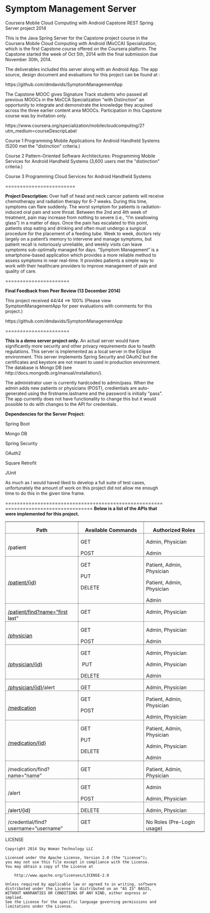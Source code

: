 Symptom Management Server
=========================
<p>
Coursera Mobile Cloud Computing with Android Capstone REST Spring Server project 2014</p>
<p>
This is the Java Spring Server for the Capstone project course in the Coursera Mobile Cloud Computing with Android (MoCCA) Specialization, which is the first Capstone course offered on the Coursera platform.  The Capstone started the week of Oct 5th, 2014 with the final submission due November 30th, 2014.</p>

<p>The deliverables included this server along with an Android App.  The app source, design document and evaluations for this project can be found at : </p>
<p>https://github.com/dmdavids/SymptomManagementApp</p>
<p>
The Capstone MOOC gives Signature Track students who passed all previous MOOCs in the MoCCA Specialization “with Distinction” an opportunity to integrate and demonstrate the knowledge they acquired across the three earlier content area MOOCs. Participation in this Capstone course was by invitation only.
</p>
<p>https://www.coursera.org/specialization/mobilecloudcomputing/2?utm_medium=courseDescripLabel</p>
<p>
Course 1 Programming Mobile Applications for Android Handheld Systems (5200 met the "distinction" criteria.)</p>
<p>
Course 2 Pattern-Oriented Software Architectures: Programming Mobile Services for Android Handheld Systems (3,600 users met the "distinction" criteria.)</p>
<p>
Course 3 Programming Cloud Services for Android Handheld Systems
</p>
========================
<p><strong>Project Description:</strong>
Over half of head and neck cancer patients will receive chemotherapy and radiation
therapy for 6-7 weeks. During this time, symptoms can flare suddenly. The worst
symptom for patients is radiation-induced oral pain and sore throat. Between the 2nd
and 4th week of treatment, pain may increase from nothing to severe (i.e., “I’m
swallowing glass”) in a matter of days. Once the pain has escalated to this point,
patients stop eating and drinking and often must undergo a surgical procedure for the
placement of a feeding tube.
Week to week, doctors rely largely on a patient’s memory to intervene and manage
symptoms, but patient recall is notoriously unreliable, and weekly visits can leave
symptoms sub-optimally managed for days.
“Symptom Management” is a smartphone-based application which provides a more
reliable method to assess symptoms in near real-time. It provides patients a simple way
to work with their healthcare providers to improve management of pain and quality of
care.</p>
======================
<p><strong>Final Feedback from Peer Review (13 December 2014)</strong> </p>
<p>This project received 44/44 ==> 100% (Please view SymptomManagementApp for peer evaluations with comments for this project.)</p>
<p> https://github.com/dmdavids/SymptomManagementApp</p>
======================
<p> <strong>This is a demo server project only.</strong> An actual server would have significantly more security and other privacy requirements due to health regulations.  This server is implemented as a local server in the Eclipse environment.  This server implements Spring Security and OAuth2 but the certificates and keystore are not meant to used in production environment.  The database is Mongo DB (see http://docs.mongodb.org/manual/installation/).</p>
<p>
The administrator user is currently hardcoded to admin/pass.  When the admin adds new patients or physicians (POST), credientials are auto-generated using the firstname.lastname and the password is initially "pass".  The app currently does not have functionality to change this but it would possible to do with changes to the API for credentials.
</p>
<p>
<strong>Dependencies for the Server Project:</strong></p>
<p>
Spring Boot</p>
<p>
Mongo DB </p>
<p>
Spring Security</p>
<p>
OAuth2</p>
<p>
Square Retrofit</p>
<p>
JUnit</p>
<p>
As much as I would haved liked to develop a full suite of test cases, unfortunately the amount of work on this project did not allow me enough time to do this in the given time frame. 
</p>
====================================================================================
<strong>Below is a list of the APIs that were implemented for this project.</strong>

<table class=MsoTableGrid border=1 cellspacing=0 cellpadding=0 width=633
 style='width:474.95pt;border-collapse:collapse;border:none;mso-border-alt:
 dotted windowtext .5pt;mso-yfti-tbllook:1184;mso-padding-alt:0in 5.4pt 0in 5.4pt;
 mso-border-insideh:.5pt dotted windowtext;mso-border-insidev:.5pt dotted windowtext'>
 <tr style='mso-yfti-irow:0;mso-yfti-firstrow:yes;height:12.2pt'>
  <td width=224 style='width:168.1pt;border:dotted windowtext 1.0pt;mso-border-alt:
  dotted windowtext .5pt;padding:0in 5.4pt 0in 5.4pt;height:12.2pt'>
  <p class=MsoNormal align=center style='margin-bottom:0in;margin-bottom:.0001pt;
  text-align:center;line-height:normal'><b style='mso-bidi-font-weight:normal'>Path<o:p></o:p></b></p>
  </td>
  <td width=213 valign=top style='width:159.9pt;border:dotted windowtext 1.0pt;
  border-left:none;mso-border-left-alt:dotted windowtext .5pt;mso-border-alt:
  dotted windowtext .5pt;padding:0in 5.4pt 0in 5.4pt;height:12.2pt'>
  <p class=MsoNormal align=center style='margin-bottom:0in;margin-bottom:.0001pt;
  text-align:center;line-height:normal'><b style='mso-bidi-font-weight:normal'><span
  style='font-size:12.0pt'>Available Commands<o:p></o:p></span></b></p>
  </td>
  <td width=196 valign=top style='width:146.95pt;border:dotted windowtext 1.0pt;
  border-left:none;mso-border-left-alt:dotted windowtext .5pt;mso-border-alt:
  dotted windowtext .5pt;padding:0in 5.4pt 0in 5.4pt;height:12.2pt'>
  <p class=MsoNormal align=center style='margin-bottom:0in;margin-bottom:.0001pt;
  text-align:center;line-height:normal'><b style='mso-bidi-font-weight:normal'><span
  style='font-size:12.0pt'>Authorized Roles<o:p></o:p></span></b></p>
  </td>
 </tr>
 <tr style='mso-yfti-irow:1;height:25.0pt'>
  <td width=224 style='width:168.1pt;border:dotted windowtext 1.0pt;border-top:
  none;mso-border-top-alt:dotted windowtext .5pt;mso-border-alt:dotted windowtext .5pt;
  padding:0in 5.4pt 0in 5.4pt;height:25.0pt'>
  <p class=MsoNormal style='margin-bottom:0in;margin-bottom:.0001pt;line-height:
  normal'><span style='mso-field-code:" HYPERLINK "'><span class=MsoHyperlink><span
  style='font-size:12.0pt;color:windowtext;text-decoration:none;text-underline:
  none'>/patient</span></span></span><span style='font-size:12.0pt'><o:p></o:p></span></p>
  </td>
  <td width=213 valign=top style='width:159.9pt;border-top:none;border-left:
  none;border-bottom:dotted windowtext 1.0pt;border-right:dotted windowtext 1.0pt;
  mso-border-top-alt:dotted windowtext .5pt;mso-border-left-alt:dotted windowtext .5pt;
  mso-border-alt:dotted windowtext .5pt;padding:0in 5.4pt 0in 5.4pt;height:
  25.0pt'>
  <p class=MsoNormal style='margin-bottom:0in;margin-bottom:.0001pt;line-height:
  normal'><span style='font-size:12.0pt'>GET<o:p></o:p></span></p>
  <p class=MsoNormal style='margin-bottom:0in;margin-bottom:.0001pt;line-height:
  normal'><span style='font-size:12.0pt'>POST<o:p></o:p></span></p>
  </td>
  <td width=196 valign=top style='width:146.95pt;border-top:none;border-left:
  none;border-bottom:dotted windowtext 1.0pt;border-right:dotted windowtext 1.0pt;
  mso-border-top-alt:dotted windowtext .5pt;mso-border-left-alt:dotted windowtext .5pt;
  mso-border-alt:dotted windowtext .5pt;padding:0in 5.4pt 0in 5.4pt;height:
  25.0pt'>
  <p class=MsoNormal style='margin-bottom:0in;margin-bottom:.0001pt;line-height:
  normal'><span style='font-size:12.0pt'>Admin, Physician<o:p></o:p></span></p>
  <p class=MsoNormal style='margin-bottom:0in;margin-bottom:.0001pt;line-height:
  normal'><span style='font-size:12.0pt'>Admin<o:p></o:p></span></p>
  </td>
 </tr>
 <tr style='mso-yfti-irow:2;height:37.25pt'>
  <td width=224 style='width:168.1pt;border:dotted windowtext 1.0pt;border-top:
  none;mso-border-top-alt:dotted windowtext .5pt;mso-border-alt:dotted windowtext .5pt;
  padding:0in 5.4pt 0in 5.4pt;height:37.25pt'>
  <p class=MsoNormal style='margin-bottom:0in;margin-bottom:.0001pt;line-height:
  normal'><a href="https://192.168.0.34:8080/patient/%7bid%7d"><span
  style='font-size:12.0pt;color:windowtext;text-decoration:none;text-underline:
  none'>/patient/{id}</span></a><span style='font-size:12.0pt'><o:p></o:p></span></p>
  </td>
  <td width=213 valign=top style='width:159.9pt;border-top:none;border-left:
  none;border-bottom:dotted windowtext 1.0pt;border-right:dotted windowtext 1.0pt;
  mso-border-top-alt:dotted windowtext .5pt;mso-border-left-alt:dotted windowtext .5pt;
  mso-border-alt:dotted windowtext .5pt;padding:0in 5.4pt 0in 5.4pt;height:
  37.25pt'>
  <p class=MsoNormal style='margin-bottom:0in;margin-bottom:.0001pt;line-height:
  normal'><span style='font-size:12.0pt'>GET<o:p></o:p></span></p>
  <p class=MsoNormal style='margin-bottom:0in;margin-bottom:.0001pt;line-height:
  normal'><span style='font-size:12.0pt'>PUT<o:p></o:p></span></p>
  <p class=MsoNormal style='margin-bottom:0in;margin-bottom:.0001pt;line-height:
  normal'><span style='font-size:12.0pt'>DELETE<o:p></o:p></span></p>
  </td>
  <td width=196 valign=top style='width:146.95pt;border-top:none;border-left:
  none;border-bottom:dotted windowtext 1.0pt;border-right:dotted windowtext 1.0pt;
  mso-border-top-alt:dotted windowtext .5pt;mso-border-left-alt:dotted windowtext .5pt;
  mso-border-alt:dotted windowtext .5pt;padding:0in 5.4pt 0in 5.4pt;height:
  37.25pt'>
  <p class=MsoNormal style='margin-bottom:0in;margin-bottom:.0001pt;line-height:
  normal'><span style='font-size:12.0pt'>Patient, Admin, Physician<o:p></o:p></span></p>
  <p class=MsoNormal style='margin-bottom:0in;margin-bottom:.0001pt;line-height:
  normal'><span style='font-size:12.0pt'>Patient, Admin, Physician<o:p></o:p></span></p>
  <p class=MsoNormal style='margin-bottom:0in;margin-bottom:.0001pt;line-height:
  normal'><span style='font-size:12.0pt'>Admin<o:p></o:p></span></p>
  </td>
 </tr>
 <tr style='mso-yfti-irow:3;height:12.2pt'>
  <td width=224 style='width:168.1pt;border:dotted windowtext 1.0pt;border-top:
  none;mso-border-top-alt:dotted windowtext .5pt;mso-border-alt:dotted windowtext .5pt;
  padding:0in 5.4pt 0in 5.4pt;height:12.2pt'>
  <p class=MsoNormal style='margin-bottom:0in;margin-bottom:.0001pt;line-height:
  normal'><a href="https://192.168.0.34:8080/patient/find?name="><span
  style='font-size:12.0pt;color:windowtext;text-decoration:none;text-underline:
  none'>/patient/find?name=”first</span></a><span class=MsoHyperlink><span
  style='font-size:12.0pt;color:windowtext;text-decoration:none;text-underline:
  none'> last</span></span><span style='font-size:12.0pt'>”<o:p></o:p></span></p>
  </td>
  <td width=213 valign=top style='width:159.9pt;border-top:none;border-left:
  none;border-bottom:dotted windowtext 1.0pt;border-right:dotted windowtext 1.0pt;
  mso-border-top-alt:dotted windowtext .5pt;mso-border-left-alt:dotted windowtext .5pt;
  mso-border-alt:dotted windowtext .5pt;padding:0in 5.4pt 0in 5.4pt;height:
  12.2pt'>
  <p class=MsoNormal style='margin-bottom:0in;margin-bottom:.0001pt;line-height:
  normal'><span style='font-size:12.0pt'>GET<o:p></o:p></span></p>
  </td>
  <td width=196 valign=top style='width:146.95pt;border-top:none;border-left:
  none;border-bottom:dotted windowtext 1.0pt;border-right:dotted windowtext 1.0pt;
  mso-border-top-alt:dotted windowtext .5pt;mso-border-left-alt:dotted windowtext .5pt;
  mso-border-alt:dotted windowtext .5pt;padding:0in 5.4pt 0in 5.4pt;height:
  12.2pt'>
  <p class=MsoNormal style='margin-bottom:0in;margin-bottom:.0001pt;line-height:
  normal'><span style='font-size:12.0pt'>Admin, Physician<o:p></o:p></span></p>
  </td>
 </tr>
 <tr style='mso-yfti-irow:4;height:25.0pt'>
  <td width=224 style='width:168.1pt;border:dotted windowtext 1.0pt;border-top:
  none;mso-border-top-alt:dotted windowtext .5pt;mso-border-alt:dotted windowtext .5pt;
  padding:0in 5.4pt 0in 5.4pt;height:25.0pt'>
  <p class=MsoNormal style='margin-bottom:0in;margin-bottom:.0001pt;line-height:
  normal'><a href="https://192.168.0.34:8080/physician"><span style='font-size:
  12.0pt;color:windowtext;text-decoration:none;text-underline:none'>/physician</span></a><span
  style='font-size:12.0pt'><o:p></o:p></span></p>
  </td>
  <td width=213 valign=top style='width:159.9pt;border-top:none;border-left:
  none;border-bottom:dotted windowtext 1.0pt;border-right:dotted windowtext 1.0pt;
  mso-border-top-alt:dotted windowtext .5pt;mso-border-left-alt:dotted windowtext .5pt;
  mso-border-alt:dotted windowtext .5pt;padding:0in 5.4pt 0in 5.4pt;height:
  25.0pt'>
  <p class=MsoNormal style='margin-bottom:0in;margin-bottom:.0001pt;line-height:
  normal'><span style='font-size:12.0pt'>GET<o:p></o:p></span></p>
  <p class=MsoNormal style='margin-bottom:0in;margin-bottom:.0001pt;line-height:
  normal'><span style='font-size:12.0pt'>POST<o:p></o:p></span></p>
  </td>
  <td width=196 valign=top style='width:146.95pt;border-top:none;border-left:
  none;border-bottom:dotted windowtext 1.0pt;border-right:dotted windowtext 1.0pt;
  mso-border-top-alt:dotted windowtext .5pt;mso-border-left-alt:dotted windowtext .5pt;
  mso-border-alt:dotted windowtext .5pt;padding:0in 5.4pt 0in 5.4pt;height:
  25.0pt'>
  <p class=MsoNormal style='margin-bottom:0in;margin-bottom:.0001pt;line-height:
  normal'><span style='font-size:12.0pt'>Admin, Physician<o:p></o:p></span></p>
  <p class=MsoNormal style='margin-bottom:0in;margin-bottom:.0001pt;line-height:
  normal'><span style='font-size:12.0pt'>Admin<o:p></o:p></span></p>
  </td>
 </tr>
 <tr style='mso-yfti-irow:5;height:37.25pt'>
  <td width=224 style='width:168.1pt;border:dotted windowtext 1.0pt;border-top:
  none;mso-border-top-alt:dotted windowtext .5pt;mso-border-alt:dotted windowtext .5pt;
  padding:0in 5.4pt 0in 5.4pt;height:37.25pt'>
  <p class=MsoNormal style='margin-bottom:0in;margin-bottom:.0001pt;line-height:
  normal'><a href="https://192.168.0.34:8080/physician/%7bid%7d"><span
  style='font-size:12.0pt;color:windowtext;text-decoration:none;text-underline:
  none'>/physician/{id}</span></a><span style='font-size:12.0pt'><o:p></o:p></span></p>
  </td>
  <td width=213 valign=top style='width:159.9pt;border-top:none;border-left:
  none;border-bottom:dotted windowtext 1.0pt;border-right:dotted windowtext 1.0pt;
  mso-border-top-alt:dotted windowtext .5pt;mso-border-left-alt:dotted windowtext .5pt;
  mso-border-alt:dotted windowtext .5pt;padding:0in 5.4pt 0in 5.4pt;height:
  37.25pt'>
  <p class=MsoNormal style='margin-bottom:0in;margin-bottom:.0001pt;line-height:
  normal'><span style='font-size:12.0pt'>GET<o:p></o:p></span></p>
  <p class=MsoNormal style='margin-bottom:0in;margin-bottom:.0001pt;line-height:
  normal'><span style='font-size:12.0pt'><span
  style='mso-spacerun:yes'> </span>PUT<o:p></o:p></span></p>
  <p class=MsoNormal style='margin-bottom:0in;margin-bottom:.0001pt;line-height:
  normal'><span style='font-size:12.0pt'>DELETE<o:p></o:p></span></p>
  </td>
  <td width=196 valign=top style='width:146.95pt;border-top:none;border-left:
  none;border-bottom:dotted windowtext 1.0pt;border-right:dotted windowtext 1.0pt;
  mso-border-top-alt:dotted windowtext .5pt;mso-border-left-alt:dotted windowtext .5pt;
  mso-border-alt:dotted windowtext .5pt;padding:0in 5.4pt 0in 5.4pt;height:
  37.25pt'>
  <p class=MsoNormal style='margin-bottom:0in;margin-bottom:.0001pt;line-height:
  normal'><span style='font-size:12.0pt'>Admin, Physician<o:p></o:p></span></p>
  <p class=MsoNormal style='margin-bottom:0in;margin-bottom:.0001pt;line-height:
  normal'><span style='font-size:12.0pt'>Admin, Physician<o:p></o:p></span></p>
  <p class=MsoNormal style='margin-bottom:0in;margin-bottom:.0001pt;line-height:
  normal'><span style='font-size:12.0pt'>Admin<o:p></o:p></span></p>
  </td>
 </tr>
 <tr style='mso-yfti-irow:6;height:12.75pt'>
  <td width=224 style='width:168.1pt;border:dotted windowtext 1.0pt;border-top:
  none;mso-border-top-alt:dotted windowtext .5pt;mso-border-alt:dotted windowtext .5pt;
  padding:0in 5.4pt 0in 5.4pt;height:12.75pt'>
  <p class=MsoNormal style='margin-bottom:0in;margin-bottom:.0001pt;line-height:
  normal'><a href="https://192.168.0.34:8080/physician/%7bid%7d"><span
  style='font-size:12.0pt;color:windowtext;text-decoration:none;text-underline:
  none'>/physician/{id}</span></a><span style='font-size:12.0pt'>/alert<o:p></o:p></span></p>
  </td>
  <td width=213 valign=top style='width:159.9pt;border-top:none;border-left:
  none;border-bottom:dotted windowtext 1.0pt;border-right:dotted windowtext 1.0pt;
  mso-border-top-alt:dotted windowtext .5pt;mso-border-left-alt:dotted windowtext .5pt;
  mso-border-alt:dotted windowtext .5pt;padding:0in 5.4pt 0in 5.4pt;height:
  12.75pt'>
  <p class=MsoNormal style='margin-bottom:0in;margin-bottom:.0001pt;line-height:
  normal'><span style='font-size:12.0pt'>GET<o:p></o:p></span></p>
  </td>
  <td width=196 valign=top style='width:146.95pt;border-top:none;border-left:
  none;border-bottom:dotted windowtext 1.0pt;border-right:dotted windowtext 1.0pt;
  mso-border-top-alt:dotted windowtext .5pt;mso-border-left-alt:dotted windowtext .5pt;
  mso-border-alt:dotted windowtext .5pt;padding:0in 5.4pt 0in 5.4pt;height:
  12.75pt'>
  <p class=MsoNormal style='margin-bottom:0in;margin-bottom:.0001pt;line-height:
  normal'><span style='font-size:12.0pt'>Admin, Physician<o:p></o:p></span></p>
  </td>
 </tr>
 <tr style='mso-yfti-irow:7;height:24.45pt'>
  <td width=224 style='width:168.1pt;border:dotted windowtext 1.0pt;border-top:
  none;mso-border-top-alt:dotted windowtext .5pt;mso-border-alt:dotted windowtext .5pt;
  padding:0in 5.4pt 0in 5.4pt;height:24.45pt'>
  <p class=MsoNormal style='margin-bottom:0in;margin-bottom:.0001pt;line-height:
  normal'><a href="https://192.168.0.34:8080/medication"><span
  style='font-size:12.0pt;color:windowtext;text-decoration:none;text-underline:
  none'>/medication</span></a><span style='font-size:12.0pt'><o:p></o:p></span></p>
  </td>
  <td width=213 valign=top style='width:159.9pt;border-top:none;border-left:
  none;border-bottom:dotted windowtext 1.0pt;border-right:dotted windowtext 1.0pt;
  mso-border-top-alt:dotted windowtext .5pt;mso-border-left-alt:dotted windowtext .5pt;
  mso-border-alt:dotted windowtext .5pt;padding:0in 5.4pt 0in 5.4pt;height:
  24.45pt'>
  <p class=MsoNormal style='margin-bottom:0in;margin-bottom:.0001pt;line-height:
  normal'><span style='font-size:12.0pt'>GET<o:p></o:p></span></p>
  <p class=MsoNormal style='margin-bottom:0in;margin-bottom:.0001pt;line-height:
  normal'><span style='font-size:12.0pt'>POST<o:p></o:p></span></p>
  </td>
  <td width=196 valign=top style='width:146.95pt;border-top:none;border-left:
  none;border-bottom:dotted windowtext 1.0pt;border-right:dotted windowtext 1.0pt;
  mso-border-top-alt:dotted windowtext .5pt;mso-border-left-alt:dotted windowtext .5pt;
  mso-border-alt:dotted windowtext .5pt;padding:0in 5.4pt 0in 5.4pt;height:
  24.45pt'>
  <p class=MsoNormal style='margin-bottom:0in;margin-bottom:.0001pt;line-height:
  normal'><span style='font-size:12.0pt'>Patient, Admin, Physician<o:p></o:p></span></p>
  <p class=MsoNormal style='margin-bottom:0in;margin-bottom:.0001pt;line-height:
  normal'><span style='font-size:12.0pt'>Admin, Physician<o:p></o:p></span></p>
  </td>
 </tr>
 <tr style='mso-yfti-irow:8;height:37.7pt'>
  <td width=224 style='width:168.1pt;border:dotted windowtext 1.0pt;border-top:
  none;mso-border-top-alt:dotted windowtext .5pt;mso-border-alt:dotted windowtext .5pt;
  padding:0in 5.4pt 0in 5.4pt;height:37.7pt'>
  <p class=MsoNormal style='margin-bottom:0in;margin-bottom:.0001pt;line-height:
  normal'><a href="https://192.168.0.34:8080/medication/%7bid%7d"><span
  style='font-size:12.0pt;color:windowtext;text-decoration:none;text-underline:
  none'>/medication/{id}</span></a><span style='font-size:12.0pt'><o:p></o:p></span></p>
  </td>
  <td width=213 valign=top style='width:159.9pt;border-top:none;border-left:
  none;border-bottom:dotted windowtext 1.0pt;border-right:dotted windowtext 1.0pt;
  mso-border-top-alt:dotted windowtext .5pt;mso-border-left-alt:dotted windowtext .5pt;
  mso-border-alt:dotted windowtext .5pt;padding:0in 5.4pt 0in 5.4pt;height:
  37.7pt'>
  <p class=MsoNormal style='margin-bottom:0in;margin-bottom:.0001pt;line-height:
  normal'><span style='font-size:12.0pt'>GET<o:p></o:p></span></p>
  <p class=MsoNormal style='margin-bottom:0in;margin-bottom:.0001pt;line-height:
  normal'><span style='font-size:12.0pt'>PUT<o:p></o:p></span></p>
  <p class=MsoNormal style='margin-bottom:0in;margin-bottom:.0001pt;line-height:
  normal'><span style='font-size:12.0pt'>DELETE<o:p></o:p></span></p>
  </td>
  <td width=196 valign=top style='width:146.95pt;border-top:none;border-left:
  none;border-bottom:dotted windowtext 1.0pt;border-right:dotted windowtext 1.0pt;
  mso-border-top-alt:dotted windowtext .5pt;mso-border-left-alt:dotted windowtext .5pt;
  mso-border-alt:dotted windowtext .5pt;padding:0in 5.4pt 0in 5.4pt;height:
  37.7pt'>
  <p class=MsoNormal style='margin-bottom:0in;margin-bottom:.0001pt;line-height:
  normal'><span style='font-size:12.0pt'>Patient, Admin, Physician<o:p></o:p></span></p>
  <p class=MsoNormal style='margin-bottom:0in;margin-bottom:.0001pt;line-height:
  normal'><span style='font-size:12.0pt'>Admin, Physician<o:p></o:p></span></p>
  <p class=MsoNormal style='margin-bottom:0in;margin-bottom:.0001pt;line-height:
  normal'><span style='font-size:12.0pt'>Admin<o:p></o:p></span></p>
  </td>
 </tr>
 <tr style='mso-yfti-irow:9;height:12.2pt'>
  <td width=224 style='width:168.1pt;border:dotted windowtext 1.0pt;border-top:
  none;mso-border-top-alt:dotted windowtext .5pt;mso-border-alt:dotted windowtext .5pt;
  padding:0in 5.4pt 0in 5.4pt;height:12.2pt'>
  <p class=MsoNormal style='margin-bottom:0in;margin-bottom:.0001pt;line-height:
  normal'>/medication/find?name=”name”</p>
  </td>
  <td width=213 valign=top style='width:159.9pt;border-top:none;border-left:
  none;border-bottom:dotted windowtext 1.0pt;border-right:dotted windowtext 1.0pt;
  mso-border-top-alt:dotted windowtext .5pt;mso-border-left-alt:dotted windowtext .5pt;
  mso-border-alt:dotted windowtext .5pt;padding:0in 5.4pt 0in 5.4pt;height:
  12.2pt'>
  <p class=MsoNormal style='margin-bottom:0in;margin-bottom:.0001pt;line-height:
  normal'><span style='font-size:12.0pt'>GET<o:p></o:p></span></p>
  </td>
  <td width=196 valign=top style='width:146.95pt;border-top:none;border-left:
  none;border-bottom:dotted windowtext 1.0pt;border-right:dotted windowtext 1.0pt;
  mso-border-top-alt:dotted windowtext .5pt;mso-border-left-alt:dotted windowtext .5pt;
  mso-border-alt:dotted windowtext .5pt;padding:0in 5.4pt 0in 5.4pt;height:
  12.2pt'>
  <p class=MsoNormal style='margin-bottom:0in;margin-bottom:.0001pt;line-height:
  normal'><span style='font-size:12.0pt'>Patient, Admin, Physician<o:p></o:p></span></p>
  </td>
 </tr>
 <tr style='mso-yfti-irow:10;height:25.0pt'>
  <td width=224 style='width:168.1pt;border:dotted windowtext 1.0pt;border-top:
  none;mso-border-top-alt:dotted windowtext .5pt;mso-border-alt:dotted windowtext .5pt;
  padding:0in 5.4pt 0in 5.4pt;height:25.0pt'>
  <p class=MsoNormal style='margin-bottom:0in;margin-bottom:.0001pt;line-height:
  normal'><span style='font-size:12.0pt'>/alert<o:p></o:p></span></p>
  </td>
  <td width=213 valign=top style='width:159.9pt;border-top:none;border-left:
  none;border-bottom:dotted windowtext 1.0pt;border-right:dotted windowtext 1.0pt;
  mso-border-top-alt:dotted windowtext .5pt;mso-border-left-alt:dotted windowtext .5pt;
  mso-border-alt:dotted windowtext .5pt;padding:0in 5.4pt 0in 5.4pt;height:
  25.0pt'>
  <p class=MsoNormal style='margin-bottom:0in;margin-bottom:.0001pt;line-height:
  normal'><span style='font-size:12.0pt'>GET<o:p></o:p></span></p>
  <p class=MsoNormal style='margin-bottom:0in;margin-bottom:.0001pt;line-height:
  normal'><span style='font-size:12.0pt'>POST<o:p></o:p></span></p>
  </td>
  <td width=196 valign=top style='width:146.95pt;border-top:none;border-left:
  none;border-bottom:dotted windowtext 1.0pt;border-right:dotted windowtext 1.0pt;
  mso-border-top-alt:dotted windowtext .5pt;mso-border-left-alt:dotted windowtext .5pt;
  mso-border-alt:dotted windowtext .5pt;padding:0in 5.4pt 0in 5.4pt;height:
  25.0pt'>
  <p class=MsoNormal style='margin-bottom:0in;margin-bottom:.0001pt;line-height:
  normal'><span style='font-size:12.0pt'>Admin<o:p></o:p></span></p>
  <p class=MsoNormal style='margin-bottom:0in;margin-bottom:.0001pt;line-height:
  normal'><span style='font-size:12.0pt'>Admin, Physician<o:p></o:p></span></p>
  </td>
 </tr>
 <tr style='mso-yfti-irow:11;height:12.2pt'>
  <td width=224 style='width:168.1pt;border:dotted windowtext 1.0pt;border-top:
  none;mso-border-top-alt:dotted windowtext .5pt;mso-border-alt:dotted windowtext .5pt;
  padding:0in 5.4pt 0in 5.4pt;height:12.2pt'>
  <p class=MsoNormal style='margin-bottom:0in;margin-bottom:.0001pt;line-height:
  normal'><span style='mso-field-code:" HYPERLINK "'><span class=MsoHyperlink><span
  style='font-size:12.0pt;color:windowtext;text-decoration:none;text-underline:
  none'>/alert/{id}</span></span></span><span style='font-size:12.0pt'><o:p></o:p></span></p>
  </td>
  <td width=213 valign=top style='width:159.9pt;border-top:none;border-left:
  none;border-bottom:dotted windowtext 1.0pt;border-right:dotted windowtext 1.0pt;
  mso-border-top-alt:dotted windowtext .5pt;mso-border-left-alt:dotted windowtext .5pt;
  mso-border-alt:dotted windowtext .5pt;padding:0in 5.4pt 0in 5.4pt;height:
  12.2pt'>
  <p class=MsoNormal style='margin-bottom:0in;margin-bottom:.0001pt;line-height:
  normal'><span style='font-size:12.0pt'>DELETE<o:p></o:p></span></p>
  </td>
  <td width=196 valign=top style='width:146.95pt;border-top:none;border-left:
  none;border-bottom:dotted windowtext 1.0pt;border-right:dotted windowtext 1.0pt;
  mso-border-top-alt:dotted windowtext .5pt;mso-border-left-alt:dotted windowtext .5pt;
  mso-border-alt:dotted windowtext .5pt;padding:0in 5.4pt 0in 5.4pt;height:
  12.2pt'>
  <p class=MsoNormal style='margin-bottom:0in;margin-bottom:.0001pt;line-height:
  normal'><span style='font-size:12.0pt'>Admin, Physician<o:p></o:p></span></p>
  </td>
 </tr>
 <tr style='mso-yfti-irow:12;mso-yfti-lastrow:yes;height:12.2pt'>
  <td width=224 style='width:168.1pt;border:dotted windowtext 1.0pt;border-top:
  none;mso-border-top-alt:dotted windowtext .5pt;mso-border-alt:dotted windowtext .5pt;
  padding:0in 5.4pt 0in 5.4pt;height:12.2pt'>
  <p class=MsoNormal style='margin-bottom:0in;margin-bottom:.0001pt;line-height:
  normal'>/credential/find?username=”username”</p>
  </td>
  <td width=213 valign=top style='width:159.9pt;border-top:none;border-left:
  none;border-bottom:dotted windowtext 1.0pt;border-right:dotted windowtext 1.0pt;
  mso-border-top-alt:dotted windowtext .5pt;mso-border-left-alt:dotted windowtext .5pt;
  mso-border-alt:dotted windowtext .5pt;padding:0in 5.4pt 0in 5.4pt;height:
  12.2pt'>
  <p class=MsoNormal style='margin-bottom:0in;margin-bottom:.0001pt;line-height:
  normal'><span style='font-size:12.0pt'>GET<o:p></o:p></span></p>
  </td>
  <td width=196 valign=top style='width:146.95pt;border-top:none;border-left:
  none;border-bottom:dotted windowtext 1.0pt;border-right:dotted windowtext 1.0pt;
  mso-border-top-alt:dotted windowtext .5pt;mso-border-left-alt:dotted windowtext .5pt;
  mso-border-alt:dotted windowtext .5pt;padding:0in 5.4pt 0in 5.4pt;height:
  12.2pt'>
  <p class=MsoNormal style='margin-bottom:0in;margin-bottom:.0001pt;line-height:
  normal'><span style='font-size:12.0pt'>No Roles (Pre-Login usage)<o:p></o:p></span></p>
  </td>
 </tr>
</table>
<p>
LICENSE

    Copyright 2014 Sky Woman Technology LLC
    
    Licensed under the Apache License, Version 2.0 (the "License");
    you may not use this file except in compliance with the License.
    You may obtain a copy of the License at

        http://www.apache.org/licenses/LICENSE-2.0

    Unless required by applicable law or agreed to in writing, software
    distributed under the License is distributed on an "AS IS" BASIS,
    WITHOUT WARRANTIES OR CONDITIONS OF ANY KIND, either express or implied. 
    See the License for the specific language governing permissions and 
    limitations under the License.
    
  
 
